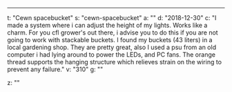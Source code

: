 ---
t: "Cewn spacebucket"
s: "cewn-spacebucket"
a: ""
d: "2018-12-30"
c: "I made a system where i can adjust the height of my lights. Works like a charm. For you cfl grower's out there, i advise you to do this if you are not going to work with stackable buckets.
I found my buckets (43 liters) in a local gardening shop. They are pretty great, also I used a psu from an old computer i had lying around to power the LEDs, and PC fans. 
The orange thread supports the hanging structure which relieves strain on the wiring to prevent any failure."
v: "310"
g: ""

z: ""
